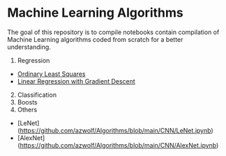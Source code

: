 # Machine Learning Algorithms
The goal of this repository is to compile notebooks contain compilation of Machine Learning algorithms coded from scratch for a better understanding.

1. Regression
  - [Ordinary Least Squares](https://github.com/azwolf/Algorithms/blob/main/Regression/Linear%20Regression.ipynb)
  - [Linear Regression with Gradient Descent](https://github.com/azwolf/Algorithms/blob/main/Regression/Linear%20Regression%20-%20Gradient%20Descent.ipynb)
2. Classification
3. Boosts
4. Others
  - [LeNet] (https://github.com/azwolf/Algorithms/blob/main/CNN/LeNet.ipynb)
  - [AlexNet] (https://github.com/azwolf/Algorithms/blob/main/CNN/AlexNet.ipynb)

